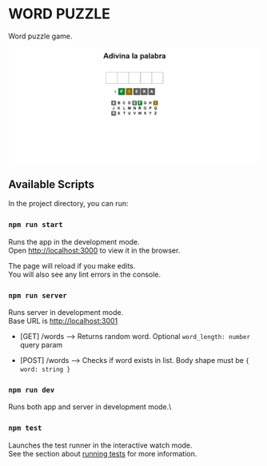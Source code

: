 # WORD PUZZLE

Word puzzle game.

![Alt text](./screenshot.jpg?raw=true "Word Puzzle")

## Available Scripts

In the project directory, you can run:

### `npm run start`

Runs the app in the development mode.\
Open [http://localhost:3000](http://localhost:3000) to view it in the browser.

The page will reload if you make edits.\
You will also see any lint errors in the console.

### `npm run server`

Runs server in development mode.\
Base URL is [http://localhost:3001](http://localhost:3001)

- [GET] /words --> Returns random word. Optional `word_length: number` query param

- [POST] /words --> Checks if word exists in list. Body shape must be `{ word: string }`

### `npm run dev`

Runs both app and server in development mode.\

### `npm test`

Launches the test runner in the interactive watch mode.\
See the section about [running tests](https://facebook.github.io/create-react-app/docs/running-tests) for more information.

